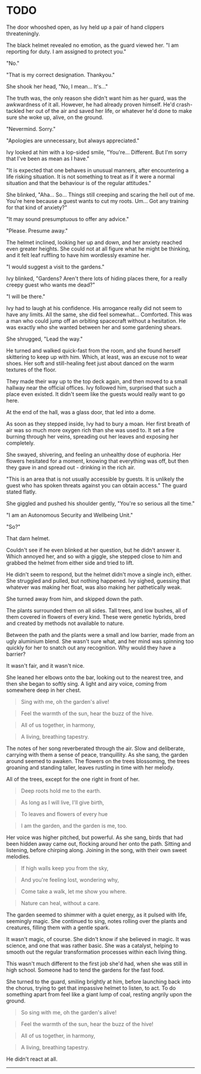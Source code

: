 # TODO

The door whooshed open, as Ivy held up a pair of hand clippers threateningly.

The black helmet revealed no emotion, as the guard viewed her. "I am reporting for duty. I am assigned to protect you."

"No."

"That is my correct designation. Thankyou."

She shook her head, "No, I mean... It's..."

The truth was, the only reason she didn't want him as her guard, was the awkwardness of it all. However, he had already proven himself. He'd crash-tackled her out of the air and saved her life, or whatever he'd done to make sure she woke up, alive, on the ground.

"Nevermind. Sorry."

"Apologies are unnecessary, but always appreciated."

Ivy looked at him with a lop-sided smile, "You're... Different. But I'm sorry that I've been as mean as I have."

"It is expected that one behaves in unusual manners, after encountering a life risking situation. It is not something to treat as if it were a normal situation and that the behaviour is of the regular attitudes."

She blinked, "Aha... So... Things still creeping and scaring the hell out of me. You're here because a guest wants to cut my roots. Um... Got any training for that kind of anxiety?"

"It may sound presumptuous to offer any advice."

"Please. Presume away."

The helmet inclined, looking her up and down, and her anxiety reached even greater heights. She could not at all figure what he might be thinking, and it felt leaf ruffling to have him wordlessly examine her.

"I would suggest a visit to the gardens."

Ivy blinked, "Gardens? Aren't there lots of hiding places there, for a really creepy guest who wants me dead?"

"I will be there."

Ivy had to laugh at his confidence. His arrogance really did not seem to have any limits. All the same, she did feel somewhat... Comforted. This was a man who could jump off an orbiting spacecraft without a hesitation. He was exactly who she wanted between her and some gardening shears.

She shrugged, "Lead the way."

He turned and walked quick-fast from the room, and she found herself skittering to keep up with him. Which, at least, was an excuse not to wear shoes. Her soft and still-healing feet just about danced on the warm textures of the floor.

They made their way up to the top deck again, and then moved to a small hallway near the official offices. Ivy followed him, surprised that such a place even existed. It didn't seem like the guests would really want to go here.

At the end of the hall, was a glass door, that led into a dome.

As soon as they stepped inside, Ivy had to bury a moan. Her first breath of air was so much more oxygen rich than she was used to. It set a fire burning through her veins, spreading out her leaves and exposing her completely.

She swayed, shivering, and feeling an unhealthy dose of euphoria. Her flowers hesitated for a moment, knowing that everything was off, but then they gave in and spread out - drinking in the rich air.

"This is an area that is not usually accessible by guests. It is unlikely the guest who has spoken threats against you can obtain access." The guard stated flatly.

She giggled and pushed his shoulder gently, "You're so serious all the time."

"I am an Autonomous Security and Wellbeing Unit."

"So?"

That darn helmet.

Couldn't see if he even blinked at her question, but he didn't answer it. Which annoyed her, and so with a giggle, she stepped close to him and grabbed the helmet from either side and tried to lift.

He didn't seem to respond, but the helmet didn't move a single inch, either. She struggled and pulled, but nothing happened. Ivy sighed, guessing that whatever was making her float, was also making her pathetically weak.

She turned away from him, and skipped down the path.

The plants surrounded them on all sides. Tall trees, and low bushes, all of them covered in flowers of every kind. These were genetic hybrids, bred and created by methods not available to nature.

Between the path and the plants were a small and low barrier, made from an ugly aluminium blend. She wasn't sure what, and her mind was spinning too quickly for her to snatch out any recognition. Why would they have a barrier?

It wasn't fair, and it wasn't nice.

She leaned her elbows onto the bar, looking out to the nearest tree, and then she began to softly sing. A light and airy voice, coming from somewhere deep in her chest.

> Sing with me, oh the garden's alive!

> Feel the warmth of the sun, hear the buzz of the hive.

> All of us together, in harmony,

> A living, breathing tapestry.

The notes of her song reverberated through the air. Slow and deliberate, carrying with them a sense of peace, tranquillity. As she sang, the garden around seemed to awaken. The flowers on the trees blossoming, the trees groaning and standing taller, leaves rustling in time with her melody.

All of the trees, except for the one right in front of her.

> Deep roots hold me to the earth.

> As long as I will live, I'll give birth,

> To leaves and flowers of every hue

> I am the garden, and the garden is me, too.

Her voice was higher pitched, but powerful. As she sang, birds that had been hidden away came out, flocking around her onto the path. Sitting and listening, before chirping along. Joining in the song, with their own sweet melodies.

> If high walls keep you from the sky,

> And you're feeling lost, wondering why,

> Come take a walk, let me show you where.

> Nature can heal, without a care.

The garden seemed to shimmer with a quiet energy, as it pulsed with life, seemingly magic. She continued to sing, notes rolling over the plants and creatures, filling them with a gentle spark.

It wasn't magic, of course. She didn't know if she believed in magic. It was science, and one that was rather basic. She was a catalyst, helping to smooth out the regular transformation processes within each living thing.

This wasn't much different to the first job she'd had, when she was still in high school. Someone had to tend the gardens for the fast food.

She turned to the guard, smiling brightly at him, before launching back into the chorus, trying to get that impassive helmet to listen, to act. To do something apart from feel like a giant lump of coal, resting angrily upon the ground.

> So sing with me, oh the garden's alive!

> Feel the warmth of the sun, hear the buzz of the hive!

> All of us together, in harmony,

> A living, breathing tapestry.

He didn't react at all.



[//]: # (TODO)
[//]: # (TODO - Ivy goes to gardens to hide out and relax.)
[//]: # (TODO - No catches angry guest.)

[//]: # (TODO - Ivy reassigned to work with Talia)
[//]: # (TODO - No is assigned to protect Ivy from the guest, because she's already interacted with him.)

[//]: # (TODO - About 300 lines per chapter)
[//]: # (TODO - 13 chapters, to represent Ivy's luck)
[//]: # (TODO - Ivy's rescuer is not a person. He's an animated piece of leather. No real self-determination. Should he grow?)
[//]: # (Rescuer's name is No.)
[//]: # (The cruise company is Duffle & Hurley - both sea names)
[//]: # (The commander's name is Amir - "Commander commander")
[//]: # (The AI the uppers get, also pilots the ship. Ivy has an influence on her.)

[//]: # (TODO - Is this going to be a tragedy? Falling for No, who can feel nothing, who then sacrifices himself for Ivy, at the end?)

[//]: # (Other chapters wordcount: 3721 + 3883 + 3197)

---

[//]: # (The Tumultuous Tours of Ivy Green)
[//]: # (TODO - Accident prone, green-skinned plant-based alien, joins a intergalactic tour agency to get to explore things)
